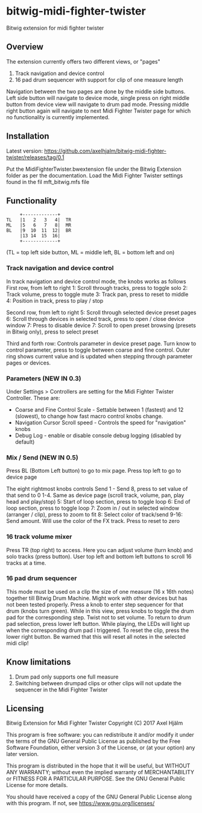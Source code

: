 # bitwig-midi-fighter-twister
Bitwig extension for midi fighter twister

## Overview
The extension currently offers two different views, or "pages"
1) Track navigation and device control
2) 16 pad drum sequencer with support for clip of one measure length
 
Navigation between the two pages are done by the middle side buttons. Left side button will navigate to device mode, single press on right middle button from device view will navigate to drum pad mode. Pressing middle right button again will navigate to next Midi Fighter Twister page for which no functionality is currently implemented.   

## Installation
Latest version:
https://github.com/axelhjalm/bitwig-midi-fighter-twister/releases/tag/0.1

Put the MidiFighterTwister.bwextension file under the Bitwig Extension folder as per the documentation. Load the Midi Fighter Twister settings found in the fil mft_bitwig.mfs file
    
## Functionality

         +-------------+
    TL   |1   2   3   4|  TR  
    ML   |5   6   7   8|  MR
    BL   |9  10  11  12|  BR
         |13 14  15  16|
         +-------------+
(TL = top left side button, ML = middle left, BL = bottom left and on)    

### Track navigation and device control
In track navigation and device control mode, the knobs works as follows
First row, from left to right
1: Scroll through tracks, press to toggle solo
2: Track volume, press to toggle mute
3: Track pan, press to reset to middle  
4: Position in track, press to play / stop

Second row, from left to right
5: Scroll through selected device preset pages
6: Scroll through devices in selected track, press to open / close device window
7: Press to disable device
7: Scroll to open preset browsing (presets in Bitwig only), press to select preset

Third and forth row:
Controls parameter in device preset page. Turn know to control parameter, press to toggle between coarse and fine control. Outer ring shows current value and is updated when stepping through parameter pages or devices.

###  Parameters (NEW IN 0.3)
Under Settings > Controllers are setting for the Midi Fighter Twister Controller. These are:
* Coarse and Fine Control Scale - Settable between 1 (fastest) and 12 (slowest), to change how fast macro control knobs change.
* Navigation Cursor Scroll speed - Controls the speed for "navigation" knobs
* Debug Log - enable or disable console debug logging (disabled by default)

### Mix / Send (NEW IN 0.5)
Press BL (Bottom Left button) to go to mix page. Press top left to go to device page

The eight rightmost knobs controls Send 1 - Send 8, press to set value of that send to 0
1-4. Same as device page (scroll track, volume, pan, play head and play/stop)
5: Start of loop section, press to toggle loop
6: End of loop section, press to toggle loop
7: Zoom in / out in selected window (arranger / clip), press to zoom to fit
8: Select color of track/send
9-16: Send amount. Will use the color of the FX track. Press to reset to zero

### 16 track volume mixer
Press TR (top right) to access. Here you can adjust volume (turn knob) and solo tracks (press button).
User top left and bottom left buttons to scroll 16 tracks at a time.

### 16 pad drum sequencer
This mode must be used on a clip the size of one measure (16 x 16th notes) together till Bitwig Drum Machine. Might work with other devices but has not been tested properly. 
Press a knob to enter step sequencer for that drum (knobs turn green). While in this view, press knobs to toggle the drum pad for the corresponding step. Twist not to set volume.
To return to drum pad selection, press lower left button. While playing, the LEDs will light up when the corresponding drum pad i triggered. 
To reset the clip, press the lower right button. Be warned that this will reset all notes in the selected midi clip! 

## Know limitations
1) Drum pad only supports one full measure
2) Switching between drumpad clips or other clips will not update the sequencer in the Midi Fighter Twister


## Licensing
 Bitwig Extension for Midi Fighter Twister
 Copyright (C) 2017 Axel Hjälm
 
 This program is free software: you can redistribute it and/or modify
 it under the terms of the GNU General Public License as published by
 the Free Software Foundation, either version 3 of the License, or
 (at your option) any later version.
 
 This program is distributed in the hope that it will be useful,
 but WITHOUT ANY WARRANTY; without even the implied warranty of
 MERCHANTABILITY or FITNESS FOR A PARTICULAR PURPOSE.  See the
 GNU General Public License for more details.
 
 You should have received a copy of the GNU General Public License
 along with this program.  If not, see <https://www.gnu.org/licenses/>
